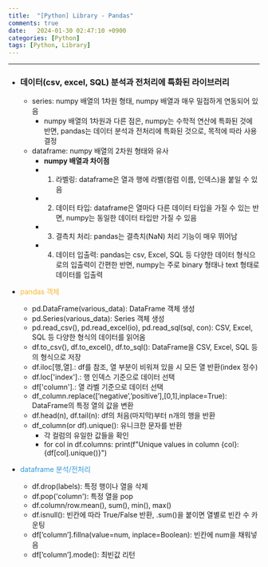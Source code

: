 ```yaml
---
title:  "[Python] Library - Pandas"
comments: true
date:   2024-01-30 02:47:10 +0900
categories: [Python]
tags: [Python, Library]
---
```


---
- ### 데이터(csv, excel, SQL) 분석과 전처리에 특화된 라이브러리
	- series: numpy 배열의 1차원 형태, numpy 배열과 매우 밀접하게 연동되어 있음
		- numpy 배열의 1차원과 다른 점은, numpy는 수학적 연산에 특화된 것에 반면, pandas는 데이터 분석과 전처리에 특화된 것으로, 목적에 따라 사용 결정
	- dataframe: numpy 배열의 2차원 형태와 유사
		- **numpy 배열과 차이점**
		- 1. 라벨링: dataframe은 열과 행에 라벨(컬럼 이름, 인덱스)을 붙일 수 있음
		- 2. 데이터 타입: dataframe은 열마다 다른 데이터 타입을 가질 수 있는 반면, numpy는 동일한 데이터 타입만 가질 수 있음
		- 3. 결측치 처리: pandas는 결측치(NaN) 처리 기능이 매우 뛰어남
		- 4. 데이터 입출력: pandas는 csv, Excel, SQL 등 다양한 데이터 형식으로의 입출력이 간편한 반면, numpy는 주로 binary 형태나 text 형태로 데이터를 입출력

- <span style='color:#f7b731'>pandas 객체</span>
	- pd.DataFrame(various_data): DataFrame 객체 생성
	- pd.Series(various_data): Series 객체 생성
	- pd.read_csv(), pd.read_excel(io), pd.read_sql(sql, con): CSV, Excel, SQL 등 다양한 형식의 데이터를 읽어옴
	- df.to_csv(), df.to_excel(), df.to_sql(): DataFrame을 CSV, Excel, SQL 등의 형식으로 저장
	- df.iloc[행,열].: df를 참조, 열 부분이 비워져 있을 시 모든 열 반환(index 정수)
	- df.loc['index'].: 행 인덱스 기준으로 데이터 선택
	- df['column'].: 열 라벨 기준으로 데이터 선택
	- df_column.replace([’negative’,’positive’],[0,1],inplace=True): DataFrame의 특정 열의 값을 변환
	- df.head(n), df.tail(n): df의 처음(마지막)부터 n개의 행을 반환
	- df_column(or df).unique(): 유니크한 문자를 반환
		- 각 컬럼의 유일한 값들을 확인
		- for col in df.columns:
				print(f"Unique values in column {col}: {df[col].unique()}")

- <span style='color:#2d98da'>dataframe 분석/전처리</span>
	- df.drop(labels): 특정 행이나 열을 삭제
	- df.pop('column'): 특정 열을 pop
	- df.column/row.mean(), sum(), min(), max()
	- df.isnull(): 빈칸에 따라 True/False 반환, .sum()을 붙이면 열별로 빈칸 수 카운팅
	- df[’column’].fillna(value=num, inplace=Boolean): 빈칸에 num을 채워넣음
	- df[’column’].mode(): 최빈값 리턴
